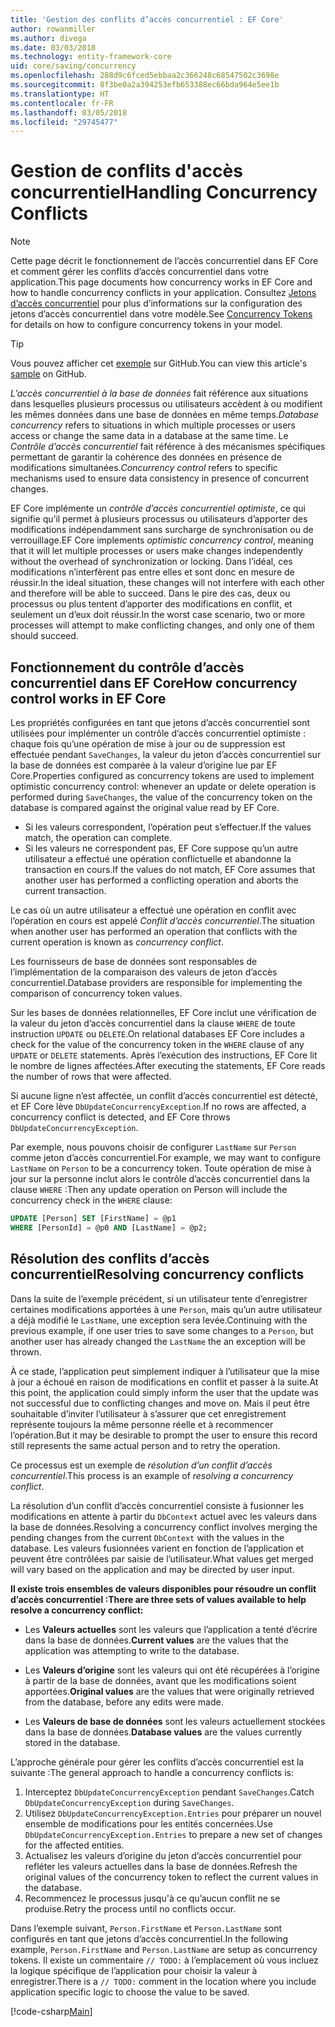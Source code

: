 ```yaml
---
title: 'Gestion des conflits d’accès concurrentiel : EF Core'
author: rowanmiller
ms.author: divega
ms.date: 03/03/2018
ms.technology: entity-framework-core
uid: core/saving/concurrency
ms.openlocfilehash: 288d9c6fced5ebbaa2c366248c68547502c3698e
ms.sourcegitcommit: 8f3be0a2a394253efb653388ec66bda964e5ee1b
ms.translationtype: HT
ms.contentlocale: fr-FR
ms.lasthandoff: 03/05/2018
ms.locfileid: "29745477"
---
```

# <a name="handling-concurrency-conflicts"></a><span data-ttu-id="93ff7-102">Gestion de conflits d'accès concurrentiel</span><span class="sxs-lookup"><span data-stu-id="93ff7-102">Handling Concurrency Conflicts</span></span>

> [!NOTE]
> <span data-ttu-id="93ff7-103">Cette page décrit le fonctionnement de l’accès concurrentiel dans EF Core et comment gérer les conflits d’accès concurrentiel dans votre application.</span><span class="sxs-lookup"><span data-stu-id="93ff7-103">This page documents how concurrency works in EF Core and how to handle concurrency conflicts in your application.</span></span> <span data-ttu-id="93ff7-104">Consultez [Jetons d’accès concurrentiel](xref:core/modeling/concurrency) pour plus d’informations sur la configuration des jetons d’accès concurrentiel dans votre modèle.</span><span class="sxs-lookup"><span data-stu-id="93ff7-104">See [Concurrency Tokens](xref:core/modeling/concurrency) for details on how to configure concurrency tokens in your model.</span></span>

> [!TIP]
> <span data-ttu-id="93ff7-105">Vous pouvez afficher cet [exemple](https://github.com/aspnet/EntityFramework.Docs/tree/master/samples/core/Saving/Saving/Concurrency/) sur GitHub.</span><span class="sxs-lookup"><span data-stu-id="93ff7-105">You can view this article's [sample](https://github.com/aspnet/EntityFramework.Docs/tree/master/samples/core/Saving/Saving/Concurrency/) on GitHub.</span></span>

<span data-ttu-id="93ff7-106">_L’accès concurrentiel à la base de données_ fait référence aux situations dans lesquelles plusieurs processus ou utilisateurs accèdent à ou modifient les mêmes données dans une base de données en même temps.</span><span class="sxs-lookup"><span data-stu-id="93ff7-106">_Database concurrency_ refers to situations in which multiple processes or users access or change the same data in a database at the same time.</span></span> <span data-ttu-id="93ff7-107">Le _Contrôle d’accès concurrentiel_ fait référence à des mécanismes spécifiques permettant de garantir la cohérence des données en présence de modifications simultanées.</span><span class="sxs-lookup"><span data-stu-id="93ff7-107">_Concurrency control_ refers to specific mechanisms used to ensure data consistency in presence of concurrent changes.</span></span>

<span data-ttu-id="93ff7-108">EF Core implémente un _contrôle d’accès concurrentiel optimiste_, ce qui signifie qu’il permet à plusieurs processus ou utilisateurs d’apporter des modifications indépendamment sans surcharge de synchronisation ou de verrouillage.</span><span class="sxs-lookup"><span data-stu-id="93ff7-108">EF Core implements _optimistic concurrency control_, meaning that it will let multiple processes or users make changes independently without the overhead of synchronization or locking.</span></span> <span data-ttu-id="93ff7-109">Dans l’idéal, ces modifications n’interfèrent pas entre elles et sont donc en mesure de réussir.</span><span class="sxs-lookup"><span data-stu-id="93ff7-109">In the ideal situation, these changes will not interfere with each other and therefore will be able to succeed.</span></span> <span data-ttu-id="93ff7-110">Dans le pire des cas, deux ou processus ou plus tentent d’apporter des modifications en conflit, et seulement un d’eux doit réussir.</span><span class="sxs-lookup"><span data-stu-id="93ff7-110">In the worst case scenario, two or more processes will attempt to make conflicting changes, and only one of them should succeed.</span></span>

## <a name="how-concurrency-control-works-in-ef-core"></a><span data-ttu-id="93ff7-111">Fonctionnement du contrôle d’accès concurrentiel dans EF Core</span><span class="sxs-lookup"><span data-stu-id="93ff7-111">How concurrency control works in EF Core</span></span>

<span data-ttu-id="93ff7-112">Les propriétés configurées en tant que jetons d’accès concurrentiel sont utilisées pour implémenter un contrôle d’accès concurrentiel optimiste : chaque fois qu’une opération de mise à jour ou de suppression est effectuée pendant `SaveChanges`, la valeur du jeton d’accès concurrentiel sur la base de données est comparée à la valeur d’origine lue par EF Core.</span><span class="sxs-lookup"><span data-stu-id="93ff7-112">Properties configured as concurrency tokens are used to implement optimistic concurrency control: whenever an update or delete operation is performed during `SaveChanges`, the value of the concurrency token on the database is compared against the original value read by EF Core.</span></span>

- <span data-ttu-id="93ff7-113">Si les valeurs correspondent, l’opération peut s’effectuer.</span><span class="sxs-lookup"><span data-stu-id="93ff7-113">If the values match, the operation can complete.</span></span>
- <span data-ttu-id="93ff7-114">Si les valeurs ne correspondent pas, EF Core suppose qu’un autre utilisateur a effectué une opération conflictuelle et abandonne la transaction en cours.</span><span class="sxs-lookup"><span data-stu-id="93ff7-114">If the values do not match, EF Core assumes that another user has performed a conflicting operation and aborts the current transaction.</span></span>

<span data-ttu-id="93ff7-115">Le cas où un autre utilisateur a effectué une opération en conflit avec l’opération en cours est appelé _Conflit d’accès concurrentiel_.</span><span class="sxs-lookup"><span data-stu-id="93ff7-115">The situation when another user has performed an operation that conflicts with the current operation is known as _concurrency conflict_.</span></span>

<span data-ttu-id="93ff7-116">Les fournisseurs de base de données sont responsables de l’implémentation de la comparaison des valeurs de jeton d’accès concurrentiel.</span><span class="sxs-lookup"><span data-stu-id="93ff7-116">Database providers are responsible for implementing the comparison of concurrency token values.</span></span>

<span data-ttu-id="93ff7-117">Sur les bases de données relationnelles, EF Core inclut une vérification de la valeur du jeton d’accès concurrentiel dans la clause `WHERE` de toute instruction `UPDATE` ou `DELETE`.</span><span class="sxs-lookup"><span data-stu-id="93ff7-117">On relational databases EF Core includes a check for the value of the concurrency token in the `WHERE` clause of any `UPDATE` or `DELETE` statements.</span></span> <span data-ttu-id="93ff7-118">Après l’exécution des instructions, EF Core lit le nombre de lignes affectées.</span><span class="sxs-lookup"><span data-stu-id="93ff7-118">After executing the statements, EF Core reads the number of rows that were affected.</span></span>

<span data-ttu-id="93ff7-119">Si aucune ligne n’est affectée, un conflit d’accès concurrentiel est détecté, et EF Core lève `DbUpdateConcurrencyException`.</span><span class="sxs-lookup"><span data-stu-id="93ff7-119">If no rows are affected, a concurrency conflict is detected, and EF Core throws `DbUpdateConcurrencyException`.</span></span>

<span data-ttu-id="93ff7-120">Par exemple, nous pouvons choisir de configurer `LastName` sur `Person` comme jeton d’accès concurrentiel.</span><span class="sxs-lookup"><span data-stu-id="93ff7-120">For example, we may want to configure `LastName` on `Person` to be a concurrency token.</span></span> <span data-ttu-id="93ff7-121">Toute opération de mise à jour sur la personne inclut alors le contrôle d’accès concurrentiel dans la clause `WHERE` :</span><span class="sxs-lookup"><span data-stu-id="93ff7-121">Then any update operation on Person will include the concurrency check in the `WHERE` clause:</span></span>

``` sql
UPDATE [Person] SET [FirstName] = @p1
WHERE [PersonId] = @p0 AND [LastName] = @p2;
```

## <a name="resolving-concurrency-conflicts"></a><span data-ttu-id="93ff7-122">Résolution des conflits d’accès concurrentiel</span><span class="sxs-lookup"><span data-stu-id="93ff7-122">Resolving concurrency conflicts</span></span>

<span data-ttu-id="93ff7-123">Dans la suite de l’exemple précédent, si un utilisateur tente d’enregistrer certaines modifications apportées à une `Person`, mais qu’un autre utilisateur a déjà modifié le `LastName`, une exception sera levée.</span><span class="sxs-lookup"><span data-stu-id="93ff7-123">Continuing with the previous example, if one user tries to save some changes to a `Person`, but another user has already changed the `LastName` the an exception will be thrown.</span></span>

<span data-ttu-id="93ff7-124">À ce stade, l’application peut simplement indiquer à l’utilisateur que la mise à jour a échoué en raison de modifications en conflit et passer à la suite.</span><span class="sxs-lookup"><span data-stu-id="93ff7-124">At this point, the application could simply inform the user that the update was not successful due to conflicting changes and move on.</span></span> <span data-ttu-id="93ff7-125">Mais il peut être souhaitable d’inviter l’utilisateur à s’assurer que cet enregistrement représente toujours la même personne réelle et à recommencer l’opération.</span><span class="sxs-lookup"><span data-stu-id="93ff7-125">But it may be desirable to prompt the user to ensure this record still represents the same actual person and to retry the operation.</span></span>

<span data-ttu-id="93ff7-126">Ce processus est un exemple de _résolution d’un conflit d’accès concurrentiel_.</span><span class="sxs-lookup"><span data-stu-id="93ff7-126">This process is an example of _resolving a concurrency conflict_.</span></span>

<span data-ttu-id="93ff7-127">La résolution d’un conflit d’accès concurrentiel consiste à fusionner les modifications en attente à partir du `DbContext` actuel avec les valeurs dans la base de données.</span><span class="sxs-lookup"><span data-stu-id="93ff7-127">Resolving a concurrency conflict involves merging the pending changes from the current `DbContext` with the values in the database.</span></span> <span data-ttu-id="93ff7-128">Les valeurs fusionnées varient en fonction de l’application et peuvent être contrôlées par saisie de l’utilisateur.</span><span class="sxs-lookup"><span data-stu-id="93ff7-128">What values get merged will vary based on the application and may be directed by user input.</span></span>

<span data-ttu-id="93ff7-129">**Il existe trois ensembles de valeurs disponibles pour résoudre un conflit d’accès concurrentiel :**</span><span class="sxs-lookup"><span data-stu-id="93ff7-129">**There are three sets of values available to help resolve a concurrency conflict:**</span></span>

* <span data-ttu-id="93ff7-130">Les **Valeurs actuelles** sont les valeurs que l’application a tenté d’écrire dans la base de données.</span><span class="sxs-lookup"><span data-stu-id="93ff7-130">**Current values** are the values that the application was attempting to write to the database.</span></span>

* <span data-ttu-id="93ff7-131">Les **Valeurs d’origine** sont les valeurs qui ont été récupérées à l’origine à partir de la base de données, avant que les modifications soient apportées.</span><span class="sxs-lookup"><span data-stu-id="93ff7-131">**Original values** are the values that were originally retrieved from the database, before any edits were made.</span></span>

* <span data-ttu-id="93ff7-132">Les **Valeurs de base de données** sont les valeurs actuellement stockées dans la base de données.</span><span class="sxs-lookup"><span data-stu-id="93ff7-132">**Database values** are the values currently stored in the database.</span></span>

<span data-ttu-id="93ff7-133">L’approche générale pour gérer les conflits d’accès concurrentiel est la suivante :</span><span class="sxs-lookup"><span data-stu-id="93ff7-133">The general approach to handle a concurrency conflicts is:</span></span>

1. <span data-ttu-id="93ff7-134">Interceptez `DbUpdateConcurrencyException` pendant `SaveChanges`.</span><span class="sxs-lookup"><span data-stu-id="93ff7-134">Catch `DbUpdateConcurrencyException` during `SaveChanges`.</span></span>
2. <span data-ttu-id="93ff7-135">Utilisez `DbUpdateConcurrencyException.Entries` pour préparer un nouvel ensemble de modifications pour les entités concernées.</span><span class="sxs-lookup"><span data-stu-id="93ff7-135">Use `DbUpdateConcurrencyException.Entries` to prepare a new set of changes for the affected entities.</span></span>
3. <span data-ttu-id="93ff7-136">Actualisez les valeurs d’origine du jeton d’accès concurrentiel pour refléter les valeurs actuelles dans la base de données.</span><span class="sxs-lookup"><span data-stu-id="93ff7-136">Refresh the original values of the concurrency token to reflect the current values in the database.</span></span>
4. <span data-ttu-id="93ff7-137">Recommencez le processus jusqu'à ce qu’aucun conflit ne se produise.</span><span class="sxs-lookup"><span data-stu-id="93ff7-137">Retry the process until no conflicts occur.</span></span>

<span data-ttu-id="93ff7-138">Dans l’exemple suivant, `Person.FirstName` et `Person.LastName` sont configurés en tant que jetons d’accès concurrentiel.</span><span class="sxs-lookup"><span data-stu-id="93ff7-138">In the following example, `Person.FirstName` and `Person.LastName` are setup as concurrency tokens.</span></span> <span data-ttu-id="93ff7-139">Il existe un commentaire `// TODO:` à l’emplacement où vous incluez la logique spécifique de l’application pour choisir la valeur à enregistrer.</span><span class="sxs-lookup"><span data-stu-id="93ff7-139">There is a `// TODO:` comment in the location where you include application specific logic to choose the value to be saved.</span></span>

[!code-csharp[Main](../../../samples/core/Saving/Saving/Concurrency/Sample.cs?name=ConcurrencyHandlingCode&highlight=34-35)]
